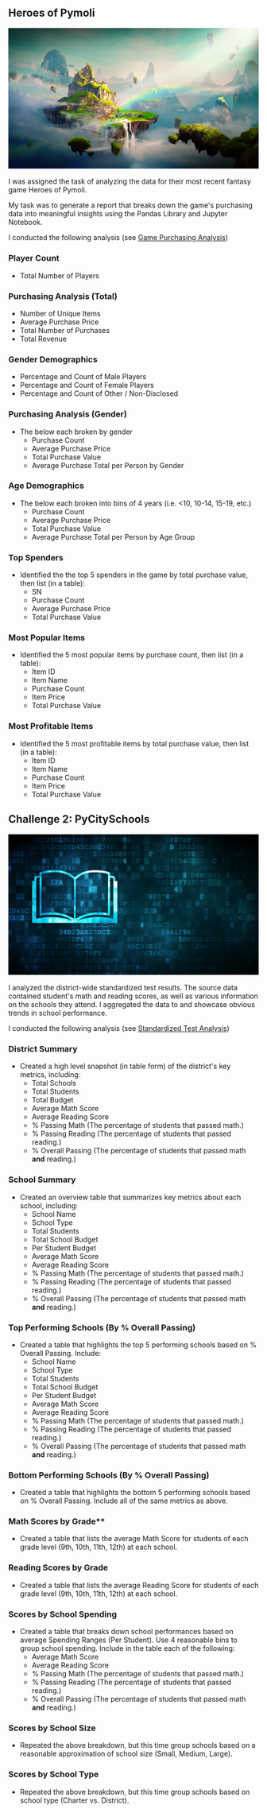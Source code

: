 
## Heroes of Pymoli

![Fantasy](Images/Fantasy.png)

I was assigned the task of analyzing the data for their most recent fantasy game Heroes of Pymoli.

My task was to generate a report that breaks down the game's purchasing data into meaningful insights using the Pandas Library and Jupyter Notebook.

I conducted the following analysis (see [Game Purchasing Analysis](HeroesOfPymoli/HeroesOfPymoli_Analysis.ipynb))

### Player Count

* Total Number of Players

### Purchasing Analysis (Total)

* Number of Unique Items
* Average Purchase Price
* Total Number of Purchases
* Total Revenue

### Gender Demographics

* Percentage and Count of Male Players
* Percentage and Count of Female Players
* Percentage and Count of Other / Non-Disclosed

### Purchasing Analysis (Gender)

* The below each broken by gender
  * Purchase Count
  * Average Purchase Price
  * Total Purchase Value
  * Average Purchase Total per Person by Gender

### Age Demographics

* The below each broken into bins of 4 years (i.e. &lt;10, 10-14, 15-19, etc.)
  * Purchase Count
  * Average Purchase Price
  * Total Purchase Value
  * Average Purchase Total per Person by Age Group

### Top Spenders

* Identified the the top 5 spenders in the game by total purchase value, then list (in a table):
  * SN
  * Purchase Count
  * Average Purchase Price
  * Total Purchase Value

### Most Popular Items

* Identified the 5 most popular items by purchase count, then list (in a table):
  * Item ID
  * Item Name
  * Purchase Count
  * Item Price
  * Total Purchase Value

### Most Profitable Items

* Identified the 5 most profitable items by total purchase value, then list (in a table):
  * Item ID
  * Item Name
  * Purchase Count
  * Item Price
  * Total Purchase Value

## Challenge 2: PyCitySchools

![Education](Images/education.png)

I analyzed the district-wide standardized test results. The source data contained student's math and reading scores, as well as various information on the schools they attend. I  aggregated the data to and showcase obvious trends in school performance.

I conducted the following analysis (see [Standardized Test Analysis](PyCitySchools/PyCitySchools_starter.ipynb))

### District Summary

* Created a high level snapshot (in table form) of the district's key metrics, including:
  * Total Schools
  * Total Students
  * Total Budget
  * Average Math Score
  * Average Reading Score
  * % Passing Math (The percentage of students that passed math.)
  * % Passing Reading (The percentage of students that passed reading.)
  * % Overall Passing (The percentage of students that passed math **and** reading.)

### School Summary

* Created an overview table that summarizes key metrics about each school, including:
  * School Name
  * School Type
  * Total Students
  * Total School Budget
  * Per Student Budget
  * Average Math Score
  * Average Reading Score
  * % Passing Math (The percentage of students that passed math.)
  * % Passing Reading (The percentage of students that passed reading.)
  * % Overall Passing (The percentage of students that passed math **and** reading.)

### Top Performing Schools (By % Overall Passing)

* Created a table that highlights the top 5 performing schools based on % Overall Passing. Include:
  * School Name
  * School Type
  * Total Students
  * Total School Budget
  * Per Student Budget
  * Average Math Score
  * Average Reading Score
  * % Passing Math (The percentage of students that passed math.)
  * % Passing Reading (The percentage of students that passed reading.)
  * % Overall Passing (The percentage of students that passed math **and** reading.)

### Bottom Performing Schools (By % Overall Passing)

* Created a table that highlights the bottom 5 performing schools based on % Overall Passing. Include all of the same metrics as above.

### Math Scores by Grade\*\*

* Created a table that lists the average Math Score for students of each grade level (9th, 10th, 11th, 12th) at each school.

### Reading Scores by Grade

* Created a table that lists the average Reading Score for students of each grade level (9th, 10th, 11th, 12th) at each school.

### Scores by School Spending

* Created a table that breaks down school performances based on average Spending Ranges (Per Student). Use 4 reasonable bins to group school spending. Include in the table each of the following:
  * Average Math Score
  * Average Reading Score
  * % Passing Math (The percentage of students that passed math.)
  * % Passing Reading (The percentage of students that passed reading.)
  * % Overall Passing (The percentage of students that passed math **and** reading.)

### Scores by School Size

* Repeated the above breakdown, but this time group schools based on a reasonable approximation of school size (Small, Medium, Large).

### Scores by School Type

* Repeated the above breakdown, but this time group schools based on school type (Charter vs. District).
